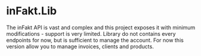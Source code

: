 # inFakt.Lib

The inFakt API is vast and complex and this project exposes it with minimum modifications - support is very limited. Library do not contains every endpoints for now, but is sufficient to manage the account.
For now this version allow you to manage invoices, clients and products.
